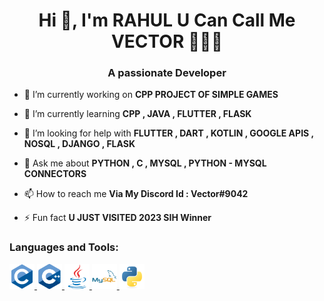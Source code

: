 <h1 align="center">Hi 👋, I'm RAHUL U Can Call Me VECTOR 🔰🔰🔰</h1>
<h3 align="center">A passionate Developer</h3>

- 🔭 I’m currently working on **CPP PROJECT OF SIMPLE GAMES**

- 🌱 I’m currently learning **CPP , JAVA , FLUTTER , FLASK**

- 🤝 I’m looking for help with **FLUTTER , DART , KOTLIN , GOOGLE APIS , NOSQL , DJANGO , FLASK**

- 💬 Ask me about **PYTHON , C , MYSQL , PYTHON - MYSQL CONNECTORS**

- 📫 How to reach me **Via My Discord Id : Vector#9042**

- ⚡ Fun fact **U JUST VISITED 2023 SIH Winner**

<p align="left">
</p>

<h3 align="left">Languages and Tools:</h3>
<p align="left"> <a href="https://www.cprogramming.com/" target="_blank" rel="noreferrer"> <img src="https://raw.githubusercontent.com/devicons/devicon/master/icons/c/c-original.svg" alt="c" width="40" height="40"/> </a> <a href="https://www.w3schools.com/cpp/" target="_blank" rel="noreferrer"> <img src="https://raw.githubusercontent.com/devicons/devicon/master/icons/cplusplus/cplusplus-original.svg" alt="cplusplus" width="40" height="40"/> </a> <a href="https://www.java.com" target="_blank" rel="noreferrer"> <img src="https://raw.githubusercontent.com/devicons/devicon/master/icons/java/java-original.svg" alt="java" width="40" height="40"/> </a> <a href="https://www.mysql.com/" target="_blank" rel="noreferrer"> <img src="https://raw.githubusercontent.com/devicons/devicon/master/icons/mysql/mysql-original-wordmark.svg" alt="mysql" width="40" height="40"/> </a> <a href="https://www.python.org" target="_blank" rel="noreferrer"> <img src="https://raw.githubusercontent.com/devicons/devicon/master/icons/python/python-original.svg" alt="python" width="40" height="40"/> </a> </p>
